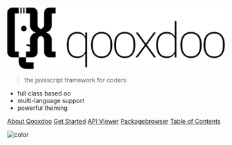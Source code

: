 ![logo](_media/logo.svg)

> the javascript framework for coders

- full class based oo
- multi-language support
- powerful theming

[About Qooxdoo](about.md#about-Qooxdoo)
[Get Started](README.md#getting-started)
[API Viewer](/apps/apiviewer)
[Packagebrowser](http://www.qooxdoo.org/qxl.packagebrowser)
[Table of Contents](contents.md)


![color](#ffffff)
